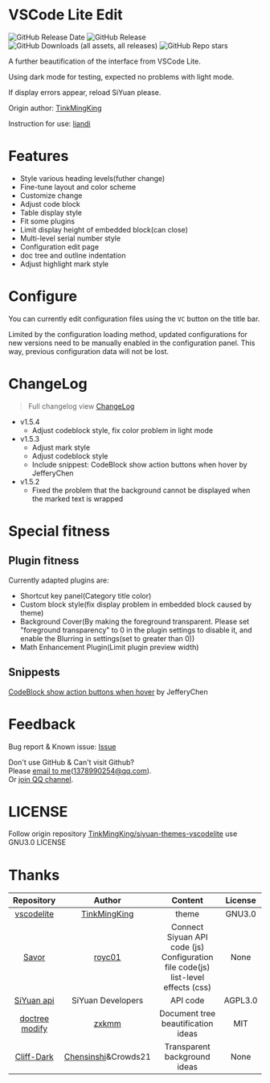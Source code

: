 # VSCode Lite Edit

![GitHub Release Date](https://img.shields.io/github/release-date/emptylight370/siyuan-vscodelite-edit?display_date=published_at)
![GitHub Release](https://img.shields.io/github/v/release/emptylight370/siyuan-vscodelite-edit)
![GitHub Downloads (all assets, all releases)](https://img.shields.io/github/downloads/emptylight370/siyuan-vscodelite-edit/latest/total)
![GitHub Repo stars](https://img.shields.io/github/stars/emptylight370/siyuan-vscodelite-edit)

A further beautification of the interface from VSCode Lite.

Using dark mode for testing, expected no problems with light mode.

If display errors appear, reload SiYuan please.

Origin author: [TinkMingKing](https://github.com/TinkMingKing)

Instruction for use: [liandi](https://ld246.com/article/1728034766990)

# Features

- Style various heading levels(futher change)
- Fine-tune layout and color scheme
- Customize change
- Adjust code block
- Table display style
- Fit some plugins
- Limit display height of embedded block(can close)
- Multi-level serial number style
- Configuration edit page
- doc tree and outline indentation
- Adjust highlight mark style

# Configure

You can currently edit configuration files using the `VC` button on the title bar.

Limited by the configuration loading method, updated configurations for new versions need to be manually enabled in the configuration panel. This way, previous configuration data will not be lost.

# ChangeLog

> Full changelog view [ChangeLog](https://github.com/emptylight370/siyuan-vscodelite-edit/blob/main/changelog.md)

- v1.5.4
  - Adjust codeblock style, fix color problem in light mode
- v1.5.3
  - Adjust mark style
  - Adjust codeblock style
  - Include snippest: CodeBlock show action buttons when hover by JefferyChen
- v1.5.2
  - Fixed the problem that the background cannot be displayed when the marked text is wrapped

# Special fitness

## Plugin fitness

Currently adapted plugins are:

- Shortcut key panel(Category title color)
- Custom block style(fix display problem in embedded block caused by theme)
- Background Cover(By making the foreground transparent. Please set "foreground transparency" to 0 in the plugin settings to disable it, and enable the Blurring in settings(set to greater than 0))
- Math Enhancement Plugin(Limit plugin preview width)

## Snippests

[CodeBlock show action buttons when hover](https://ld246.com/article/1728146248791) by JefferyChen

# Feedback

Bug report & Known issue: [Issue](https://github.com/emptylight370/siyuan-vscodelite-edit/issues)

Don't use GitHub & Can't visit Github?  
Please [email to me](mailto:1378990254@qq.com)(1378990254@qq.com).  
Or [join QQ channel](https://pd.qq.com/s/7uxvabgbp).

# LICENSE

Follow origin repository [TinkMingKing/siyuan-themes-vscodelite](https://github.com/TinkMingKing/siyuan-themes-vscodelite) use GNU3.0 LICENSE

# Thanks

| Repository | Author | Content | License |
| :---: | :---: | :---: | :---: |
| [vscodelite](https://github.com/TinkMingKing/siyuan-themes-vscodelite) | [TinkMingKing](https://github.com/TinkMingKing) | theme | GNU3.0 |
| [Savor](https://github.com/royc01/notion-theme/tree/main) | [royc01](https://github.com/royc01) | Connect Siyuan API code (js)<br>Configuration file code(js)<br>list-level effects (css) | None |
| [SiYuan api](https://github.com/siyuan-note/siyuan/blob/master/API_zh_CN.md) | SiYuan Developers | API code | AGPL3.0 |
| [doctree modify](https://github.com/zxkmm/siyuan_doctree_compress) | [zxkmm](https://github.com/zxkmm) | Document tree beautification ideas |    MIT |
| [Cliff-Dark](https://github.com/chenshinshi/Cliff-Dark) | [Chensinshi](https://github.com/chenshinshi)&Crowds21 | Transparent background ideas |   None |